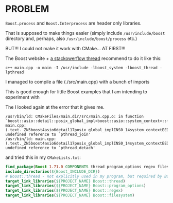 # PROBLEM

```Boost.process``` and ```Boost.Interprocess``` are header only libraries.

That is supposed to make things easier (simply include ```/usr/include/boost``` directory and, perhaps, also ```/usr/include/boost/process``` etc.)

BUT!!! I could not make it work with CMake... AT FIRST!!!

The Boost website + [a stackowerflow thread](https://stackoverflow.com/questions/13863508/linking-errors-when-compiling-boost-asio-on-linux) recommend to do it like this:

```c++ main.cpp -o main -I /usr/include -lboost_system -lboost_thread -lpthread```

I managed to compile a file (./src/main.cpp) with a bunch of imports

This is good enough for little Boost examples that I am intending to experiment with

The I looked again at the error that it gives me.
```
/usr/bin/ld: CMakeFiles/main.dir/src/main.cpp.o: in function `boost::asio::detail::posix_global_impl<boost::asio::system_context>::~posix_global_impl()':
main.cpp:(.text._ZN5boost4asio6detail17posix_global_implINS0_14system_contextEED2Ev[_ZN5boost4asio6detail17posix_global_implINS0_14system_contextEED5Ev]+0xb3): undefined reference to `pthread_join'
/usr/bin/ld: main.cpp:(.text._ZN5boost4asio6detail17posix_global_implINS0_14system_contextEED2Ev[_ZN5boost4asio6detail17posix_global_implINS0_14system_contextEED5Ev]+0xd4): undefined reference to `pthread_detach'
```

and tried this in my ```CMakeLists.txt```:

```cmake
find_package(Boost 1.71.0 COMPONENTS thread program_options regex filesystem REQUIRED)
include_directories(${Boost_INCLUDE_DIR})
# Boost::thread - not explicitly used in my program, but required by Boost.process and Boost.Interprocess
target_link_libraries(${PROJECT_NAME} Boost::thread) 
target_link_libraries(${PROJECT_NAME} Boost::program_options)
target_link_libraries(${PROJECT_NAME} Boost::regex)
target_link_libraries(${PROJECT_NAME} Boost::filesystem)
```



